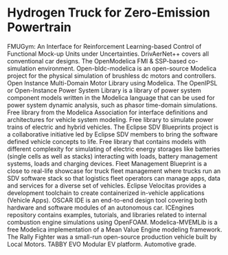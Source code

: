 # Hydrogen Truck for Zero-Emission Powertrain

FMUGym: An Interface for Reinforcement Learning-based Control of Functional Mock-up Units under Uncertainties. DrivAerNet++ covers all conventional car designs. The OpenModelica FMI & SSP-based co-simulation environment. Open-bldc-modelica is an open-source Modelica project for the physical simulation of brushless dc motors and controllers. Open Instance Multi-Domain Motor Library using Modelica. The OpenIPSL or Open-Instance Power System Library is a library of power system component models written in the Modelica language that can be used for power system dynamic analysis, such as phasor time-domain simulations. Free library from the Modelica Association for interface definitions and architectures for vehicle system modeling. Free library to simulate power trains of electric and hybrid vehicles. The Eclipse SDV Blueprints project is a collaborative initiative led by Eclipse SDV members to bring the software defined vehicle concepts to life. Free library that contains models with different complexity for simulating of electric energy storages like batteries (single cells as well as stacks) interacting with loads, battery management systems, loads and charging devices. Fleet Management Blueprint is a close to real-life showcase for truck fleet management where trucks run an SDV software stack so that logistics fleet operators can manage apps, data and services for a diverse set of vehicles. Eclipse Velocitas provides a development toolchain to create containerized in-vehicle applications (Vehicle Apps). OSCAR IDE is an end-to-end design tool covering both hardware and software modules of an autonomous car. ICEngines repository contains examples, tutorials, and libraries related to internal combustion engine simulations using OpenFOAM. Modelica-MVEMLib is a free Modelica implementation of a Mean Value Engine modeling framework. The Rally Fighter was a small-run open-source production vehicle built by Local Motors. TABBY EVO Modular EV platform. Automotive grade.